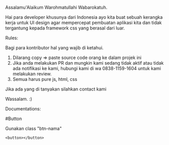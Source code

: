 Assalamu'Alaikum Warohmatullahi Wabarokatuh.

Hai para developer khusunya dari Indonesia ayo kita buat sebuah kerangka kerja untuk UI design agar mempercepat pembuatan aplikasi kita dan tidak tergantung kepada framework css yang berasal dari luar.

Rules:

Bagi para kontributor hal yang wajib di ketahui.
1. Dilarang copy => paste source code orang ke dalam projek ini
2. Jika anda melakukan PR dan mungkin kami sedang tidak aktif atau tidak ada notifikasi ke kami, hubungi kami di wa 0838-1159-1604 untuk kami melakukan review.
3. Semua harus pure js, html, css

Jika ada yang di tanyakan silahkan contact kami

Wassalam. :)

Documentations:

#Button

Gunakan class "btn-nama"

`<button></button>`
